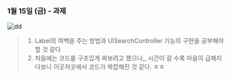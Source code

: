 ### 1월 15일 (금) - 과제

![dd](https://github.com/Jin0331/TableVCPractice/assets/42958809/ce9200d3-b70c-4aa6-9b57-2076ddd95b8e)

>1. Label의 여백을 주는 방법과 UISearchController 기능의 구현을 공부해야 할 것 같다
>2. 처음에는 코드를 구조있게 짜보려고 했으나,, 시간이 갈 수록 마음이 급해지다보니 이곳저곳에서 코드가 복잡해진 것 같다. ㅎㅎ
